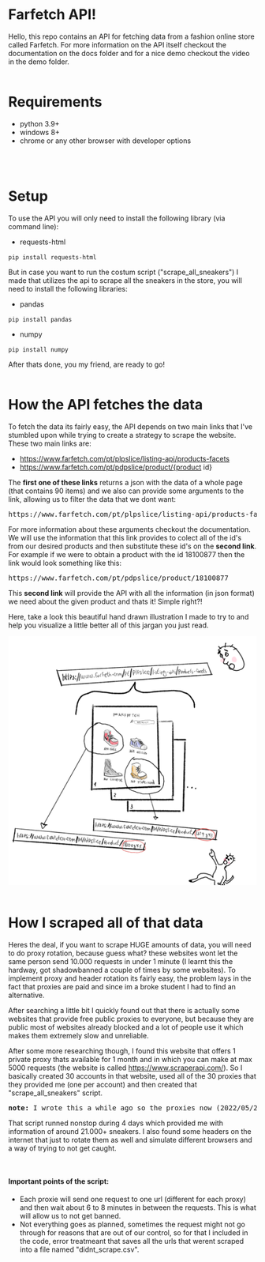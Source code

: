 ﻿# Farfetch API!

Hello, this repo contains an API for fetching data from a fashion online store called Farfetch. For more information on the API itself checkout the documentation on the docs folder and for a nice demo checkout the video in the demo folder.
<br>
<br>

# Requirements
* python 3.9+
* windows 8+
* chrome or any other browser with developer options
<br>
<br>

# Setup

To use the API you will only need to install the following library (via command line):
 - requests-html
 ```
 pip install requests-html
 ```
But in case you want to run the costum script ("scrape_all_sneakers") I made that utilizes the api to scrape all the sneakers in the store, you will need to install the following libraries:
 - pandas
 ```
 pip install pandas
 ```
 - numpy
 ```
 pip install numpy
 ```

After thats done, you my friend, are ready to go!
<br>
<br>

# How the API fetches the data

To fetch the data its fairly easy, the API depends on two main links that I've stumbled upon while trying to create a strategy to scrape the website.
These two main links are:
* https://www.farfetch.com/pt/plpslice/listing-api/products-facets
* https://www.farfetch.com/pt/pdpslice/product/{product id}

The **first one of these links** returns a json with the data of a whole page (that contains 90 items) and we also can provide some arguments to the link, allowing us to filter the data that we dont want:

<pre>
https://www.farfetch.com/pt/plpslice/listing-api/products-facets<b>?page=2&view=90&sort=3&scale=282&category=137174&pagetype=Shopping&rootCategory=Men&pricetype=FullPrice&c-category=135968</b> 
</pre>

For more information about these arguments checkout the documentation. We will use the information that this link provides to colect all of the id's from our desired products and then substitute these id's on the **second link**. For example if we were to obtain a product with the id 18100877 then the link would look something like this:

<pre>
https://www.farfetch.com/pt/pdpslice/product/18100877
</pre>

This **second link** will provide the API with all the information (in json format) we need about the given product and thats it! Simple right?!

Here, take a look this beautiful hand drawn illustration I made to try to and help you visualize a little better all of this jargan you just read.

<img src="images/farfetch.png" alt="drawing" width="600"/>

<br>
<br>

# How I scraped all of that data

Heres the deal, if you want to scrape HUGE amounts of data, you will need to do proxy rotation, because guess what? these websites wont let the same person send 10.000 requests in under 1 minute (I learnt this the hardway, got shadowbanned a couple of times by some websites). To implement proxy and header rotation its fairly easy, the problem lays in the fact that proxies are paid and since im a broke student I had to find an alternative.

After searching a little bit I quickly found out that there is actually some websites that provide free public proxies to everyone, but because they are public most of websites already blocked and a lot of people use it which makes them extremely slow and unreliable.

After some more researching though, I found this website that offers 1 private proxy thats available for 1 month and in which you can make at max 5000 requests (the website is called https://www.scraperapi.com/). So I basically created 30 accounts in that website, used all of the 30 proxies that they provided me (one per account) and then created that "scrape_all_sneakers" script.

<pre>
<b>note:</b> I wrote this a while ago so the proxies now (2022/05/25) are no longer working but I will try to create at least 4 more updated proxies because since im aplying to internships I belive some recruiters will try to test the code.
</pre>
That script runned nonstop during 4 days which provided me with information of around 21.000+ sneakers. I also found some headers on the internet that just to rotate them as well and simulate different browsers and a way of trying to not get caught.

<br>

#### Important points of the script:

* Each proxie will send one request to one url (different for each proxy) and then wait about 6 to 8 minutes in between the requests. This is what will allow us to not get banned.
* Not everything goes as planned, sometimes the request might not go through for reasons that are out of our control, so for that I included in the code, error treatmeant that saves all the urls that werent scraped into a file named "didnt_scrape.csv".